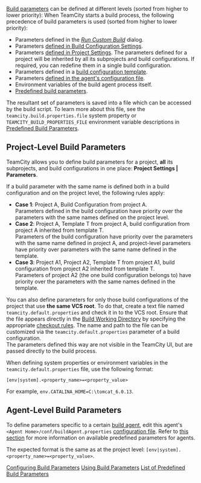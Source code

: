 [//]: # (title: Levels and Priority of Build Parameters)
[//]: # (auxiliary-id: Levels and Priority of Build Parameters;Project and Agent Level Build Parameters)

[Build parameters](configuring-build-parameters.md) can be defined at different levels (sorted from higher to lower priority):
When TeamCity starts a build process, the following precedence of build parameters is used (sorted from higher to lower priority):
* Parameters defined in the _[Run Custom Build](running-custom-build.md)_ dialog.
* Parameters [defined in Build Configuration Settings](using-build-parameters.md#Using+Build+Parameters+in+Build+Configuration+Settings).
* Parameters [defined in Project Settings](#Project-Level+Build+Parameters). The parameters defined for a project will be inherited by all its subprojects and build configurations. If required, you can redefine them in a single build configuration.
* Parameters defined in a [build configuration template](build-configuration-template.md).
* Parameters [defined in the agent's configuration file](#Agent-Level+Build+Parameters).
* Environment variables of the build agent process itself.
* [Predefined build parameters](predefined-build-parameters.md).

The resultant set of parameters is saved into a file which can be accessed by the build script. To learn more about this file, see the `teamcity.build.properties.file` <emphasis tooltip="system-properties">system property</emphasis> or `TEAMCITY_BUILD_PROPERTIES_FILE` <emphasis tooltip="environment-variables">environment variable</emphasis> descriptions in [Predefined Build Parameters](predefined-build-parameters.md).

## Project-Level Build Parameters

TeamCity allows you to define build parameters for a project, __all__ its subprojects, and build configurations in one place: __Project Settings | Parameters__.

If a build parameter with the same name is defined both in a build configuration and on the project level, the following rules apply:
* __Case 1__: Project A, Build Configuration from project A.   
  Parameters defined in the build configuration have priority over the parameters with the same names defined on the project level.
* __Case 2__: Project A, Template T from project A, build configuration from project A inherited from template T.   
  Parameters of the build configuration have priority over the parameters with the same name defined in project A, and project-level parameters have priority over parameters with the same name defined in the template.
* __Case 3__: Project A1, Project A2, Template T from project A1, build configuration from project A2 inherited from template T.   
  Parameters of project A2 (the one build configuration belongs to) have priority over the parameters with the same names defined in the template.

You can also define parameters for only those build configurations of the project that use __the same VCS root__. To do that, create a text file named `teamcity.default.properties` and check it in to the VCS root. Ensure that the file appears directly in the [Build Working Directory](build-working-directory.md) by specifying the appropriate [checkout rules](configuring-vcs-settings.md#Configure+Checkout+Rules). The name and path to the file can be customized via the `teamcity.default.properties` parameter of a build configuration.  
The parameters defined this way are not visible in the TeamCity UI, but are passed directly to the build process.

When defining <emphasis tooltip="system-properties">system properties</emphasis> or <emphasis tooltip="environment-variables">environment variables</emphasis> in the `teamcity.default.properties` file, use the following format:

```Plain Text
[env|system].<property_name>=<property_value>

```

For example, `env.CATALINA_HOME=C:\tomcat_6.0.13`.

<anchor name="agentSpecific"/>

## Agent-Level Build Parameters
[//]: # (AltHead: agentSpecific)

To define parameters specific to a certain [build agent](build-agent.md), edit this agent's `<Agent Home>/conf/buildAgent.properties` [configuration file](configure-agent-installation.md). Refer to [this section](predefined-build-parameters.md#Agent+Properties) for more information on available predefined parameters for agents.

The expected format is the same as at the project level: `[env|system].<property_name>=<property_value>`.

<seealso>
        <category ref="admin-guide">
            <a href="configuring-build-parameters.md">Configuring Build Parameters</a>
            <a href="using-build-parameters.md">Using Build Parameters</a>
            <a href="predefined-build-parameters.md">List of Predefined Build Parameters</a>
        </category>
</seealso>
